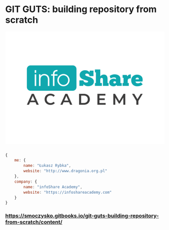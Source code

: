 # GIT GUTS: building repository from scratch





##### ![](/assets/logo_infoshare.png)


```js
{
    me: {
        name: "Łukasz Rybka",
        website: "http://www.dragonia.org.pl"
    },
    company: {
        name: "infoShare Academy",
        website: "https://infoshareacademy.com"
    }
}
```


### https://smoczysko.gitbooks.io/git-guts-building-repository-from-scratch/content/
